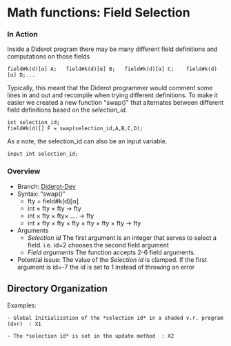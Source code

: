 # Math functions: Field Selection
### In Action
Inside a Diderot program there may be many different field definitions and computations on those fields 
``` 
field#k(d)[α] A;   field#k(d)[α] B;   field#k(d)[α] C;    field#k(d)[α] D;...
```
Typically, this meant that the Diderot programmer would comment some lines in and out and recompile when trying different definitions. To make it easier we created a new function "swap()" that alternates between different field definitions based on the *selection_id.*
```
int selection_id;
field#k(d)[] F = swap(selection_id,A,B,C,D);  
```
As a note, the selection_id can also be an input variable.
``` 
input int selection_id;
```
### Overview 
* Branch:   [Diderot-Dev](https://github.com/cchiw/Diderot-Dev) 
* Syntax: “swap()"
    - fty = field#k(d)[α]
    - int × fty × fty → fty
    - int × fty × fty× .... → fty
    - int × fty × fty × fty × fty × fty × fty → fty
* Arguments
    - *Selection id* The first argument  is an integer that serves to select a field. i.e. id=2 chooses the second field argument
    - *Field arguments* The function accepts 2-6 field arguments.
* Potential issue:  The value of the *Selection id* is clamped. If the first argument is id=-7 the id is set to 1 instead of throwing an error 
## Directory Organization
Examples:

    - Global Initialization of the *selection id* in a shaded v.r. program (dvr)  : X1 
    
    - The *selection id* is set in the update method  : X2 

